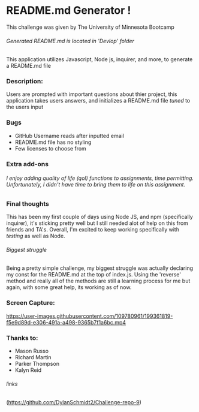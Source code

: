 # README.md Generator !

This challenge was given by The University of Minnesota Bootcamp 

###### Generated README.md is located in 'Devlop' folder

This application utilizes Javascript, Node js, inquirer, and more, to generate a README.md file

### Description: 
Users are prompted with important questions about thier project, this application takes users answers, and initializes a README.md file _tuned_ to the users input
    
### Bugs

* GitHub Username reads after inputted email
* README.md file has no styling
* Few licenses to choose from

### Extra add-ons

###### I enjoy adding quality of life (qol) functions to assignments, time permitting. Unfortunately, I didn't have time to bring them to life on this assignment.

### Final thoughts
This has been my first couple of days using Node JS, and npm (specifically inquirer), it's sticking pretty well but I still needed alot of help on this from friends and TA's. Overall, I'm excited to keep working specifically with _testing_ as well as Node.

###### Biggest struggle
Being a pretty simple challenge, my biggest struggle was actually declaring my const for the README.md at the top of index.js. Using the 'reverse' method  and really all of the methods are still a learning process for me but again, with some great help, its working as of now.


### Screen Capture:
https://user-images.githubusercontent.com/109780961/199361819-f5e9d89d-e306-491a-a498-9365b7f1a6bc.mp4

### Thanks to:
* Mason Russo
* Richard Martin
* Parker Thompson
* Kalyn Reid

###### links
(https://github.com/DylanSchmidt2/Challenge-repo-9)
